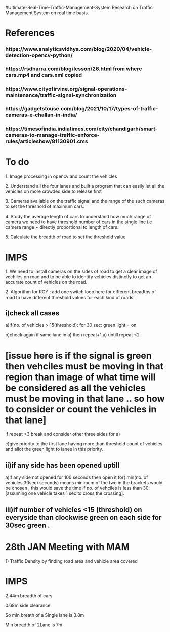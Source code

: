 #Ultimate-Real-Time-Traffic-Management-System
Research on Traffic Management System on real time basis.

<h1> References </h1>
<h3> https://www.analyticsvidhya.com/blog/2020/04/vehicle-detection-opencv-python/ </h3>
<h3> https://rsdharra.com/blog/lesson/26.html from where cars.mp4 and cars.xml copied </h3>
<h3> https://www.cityofirvine.org/signal-operations-maintenance/traffic-signal-synchronization </h3>
<h3> https://gadgetstouse.com/blog/2021/10/17/types-of-traffic-cameras-e-challan-in-india/ </h3>
<h3> https://timesofindia.indiatimes.com/city/chandigarh/smart-cameras-to-manage-traffic-enforce-rules/articleshow/81130901.cms </h3>


<h1> To do </h1>
<p> 1. Image processing in opencv and count the vehicles </p>
<p> 2. Understand all the four lanes and built a program that can easily let all the vehicles on more crowded side to release first</p>
<p> 3. Cameras available on the traffic signal and the range of the such cameras to set the threshold of maximum cars. </p>
<p> 4. Study the average length of cars to understand how much range of camera we need to have threshold number of cars in the single line i.e camera range ~ directly proportional to length of cars. </p>
<p> 5. Calculate the breadth of road to set the threshold value </p>

<h1> IMPS </h1>
<p>1. We need to install cameras on the sides of road to get a clear image of vechiles on road and to be able to identify vehicles distinctly to get an accurate count of vehicles on the road.</p>
<p><span>2. Algorithm for RGY :
  add one switch loop here for different breadths of road to have different threshold values for each kind of roads.
  <h2>i)check all cases</h2>
  <p>a)if(no. of vehicles > 15(threshold):
       for 30 sec:
          green light = on </p>
  <p>b)check again 
    if same lane in a) then repeat+1 a) untill repeat <2  <h1> [issue here is if the signal is green then vehciles must be moving in that region than image of what time will be considered as all the vehicles must be moving in that lane .. so how to consider or count the vehicles in that lane]</h1>
    if repeat >3 break and consider other three sides for a) </p>
  <p>c)give priority to the first lane having more than threshold count of vehicles and allot the green light to lanes in this priority.</p>
  </span> 
    
  <h2>ii)if any side has been opened uptill</h2>
   <p><span>a)if any side not opened for 100 seconds then open it for( min(no. of vehicles,30sec) seconds) means minimum of the two in the brackets would be chosen , this would save the time if no. of vehciles is less than 30. [assuming one vehicle takes 1 sec to cross the crossing].
   </span></p>
  <h2>iii)if number of vehicles <15 (threshold) on everyside than clockwise green on each side for 30sec green .</h2>
</span>
</p>

<h1> 28th JAN Meeting with MAM </h1>
<span>1) Traffic Density by finding road area and vehicle area covered </span>
  
<h1> IMPS </h1>
<p>2.44m breadth of cars</p>
<p>0.68m side clearance</p>
<p>So min breath of a Single lane is 3.8m</p>
<p>Min breadth of 2Lane is 7m</p>


 
